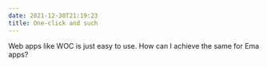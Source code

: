 ```yaml
---
date: 2021-12-30T21:19:23
title: One-click and such
---
```


Web apps like WOC is just easy to use. How can I achieve the same for Ema apps?